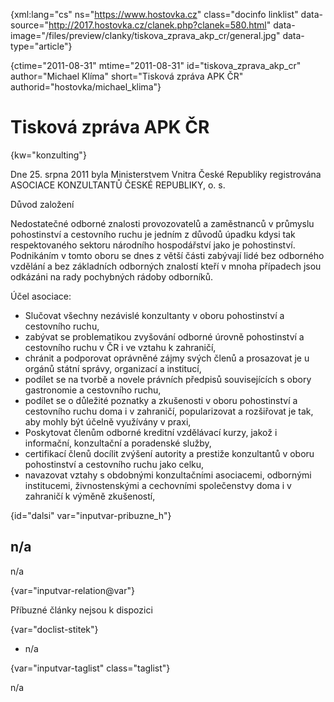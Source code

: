 
{xml:lang="cs" ns="https://www.hostovka.cz" class="docinfo linklist" data-source="http://2017.hostovka.cz/clanek.php?clanek=580.html" data-image="/files/preview/clanky/tiskova\_zprava\_akp_cr/general.jpg" data-type="article"}

{ctime="2011-08-31" mtime="2011-08-31" id="tiskova\_zprava\_akp\_cr" author="Michael Klíma" short="Tisková zpráva APK ČR" authorid="hostovka/michael\_klima"}

# Tisková zpráva APK ČR 

{kw="konzulting"}

Dne 25. srpna 2011 byla Ministerstvem Vnitra České Republiky registrována ASOCIACE KONZULTANTŮ ČESKÉ REPUBLIKY, o. s. 

Důvod založení 

Nedostatečné odborné znalosti provozovatelů a zaměstnanců v průmyslu pohostinství a cestovního ruchu je jedním z důvodů úpadku kdysi tak respektovaného sektoru národního hospodářství jako je pohostinství. Podnikáním v tomto oboru se dnes z větší části zabývají lidé bez odborného vzdělání a bez základních odborných znalostí kteří v mnoha případech jsou odkázáni na rady pochybných rádoby odborníků. 

Účel asociace: 

  * Slučovat všechny nezávislé konzultanty v oboru pohostinství a cestovního ruchu, 
  * zabývat se problematikou zvyšování odborné úrovně pohostinství a cestovního ruchu v ČR i ve vztahu k zahraničí, 
  * chránit a podporovat oprávněné zájmy svých členů a prosazovat je u orgánů státní správy, organizací a institucí, 
  * podílet se na tvorbě a novele právních předpisů souvisejících s obory gastronomie a cestovního ruchu, 
  * podílet se o důležité poznatky a zkušenosti v oboru pohostinství a cestovního ruchu doma i v zahraničí, popularizovat a rozšiřovat je tak, aby mohly být účelně využívány v praxi, 
  * Poskytovat členům odborné kreditní vzdělávací kurzy, jakož i informační, konzultační a poradenské služby, 
  * certifikací členů docílit zvýšení autority a prestiže konzultantů v oboru pohostinství a cestovního ruchu jako celku, 
  * navazovat vztahy s obdobnými konzultačními asociacemi, odbornými institucemi, živnostenskými a cechovními společenstvy doma i v zahraničí k výměně zkušeností, 

{id="dalsi" var="inputvar-pribuzne_h"}

## n/a 

n/a 

{var="inputvar-relation@var"}

Příbuzné články nejsou k dispozici 

{var="doclist-stitek"}

  * n/a 

{var="inputvar-taglist" class="taglist"}

n/a

